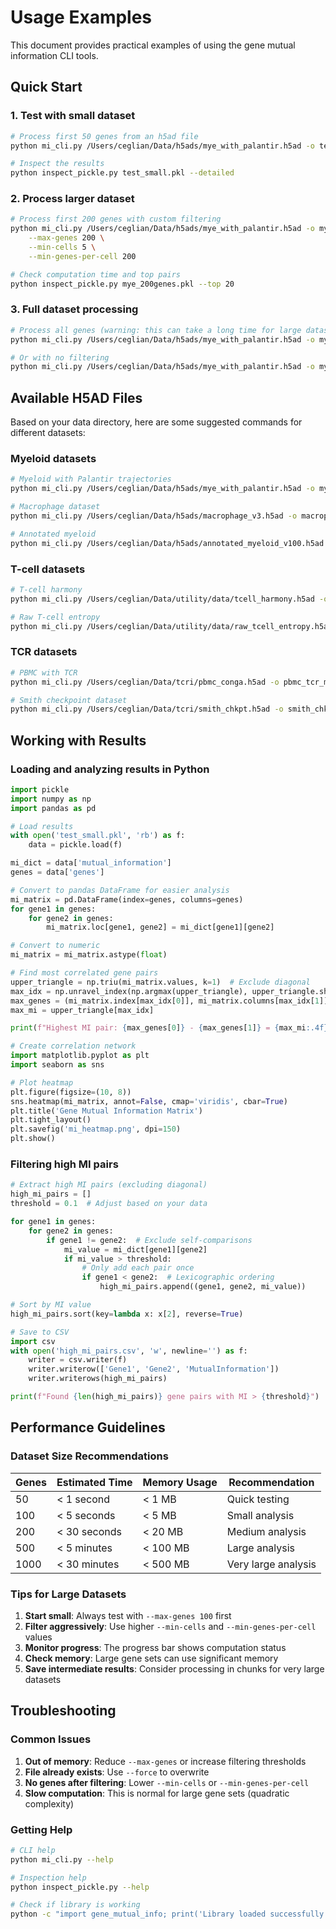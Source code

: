 # Usage Examples

This document provides practical examples of using the gene mutual information CLI tools.

## Quick Start

### 1. Test with small dataset
```bash
# Process first 50 genes from an h5ad file
python mi_cli.py /Users/ceglian/Data/h5ads/mye_with_palantir.h5ad -o test_small.pkl --max-genes 50

# Inspect the results
python inspect_pickle.py test_small.pkl --detailed
```

### 2. Process larger dataset
```bash
# Process first 200 genes with custom filtering
python mi_cli.py /Users/ceglian/Data/h5ads/mye_with_palantir.h5ad -o mye_200genes.pkl \
    --max-genes 200 \
    --min-cells 5 \
    --min-genes-per-cell 200

# Check computation time and top pairs
python inspect_pickle.py mye_200genes.pkl --top 20
```

### 3. Full dataset processing
```bash
# Process all genes (warning: this can take a long time for large datasets!)
python mi_cli.py /Users/ceglian/Data/h5ads/mye_with_palantir.h5ad -o mye_full.pkl

# Or with no filtering
python mi_cli.py /Users/ceglian/Data/h5ads/mye_with_palantir.h5ad -o mye_raw.pkl --no-filter
```

## Available H5AD Files

Based on your data directory, here are some suggested commands for different datasets:

### Myeloid datasets
```bash
# Myeloid with Palantir trajectories
python mi_cli.py /Users/ceglian/Data/h5ads/mye_with_palantir.h5ad -o mye_palantir_mi.pkl --max-genes 100

# Macrophage dataset
python mi_cli.py /Users/ceglian/Data/h5ads/macrophage_v3.h5ad -o macrophage_mi.pkl --max-genes 100

# Annotated myeloid
python mi_cli.py /Users/ceglian/Data/h5ads/annotated_myeloid_v100.h5ad -o annotated_mye_mi.pkl --max-genes 100
```

### T-cell datasets
```bash
# T-cell harmony
python mi_cli.py /Users/ceglian/Data/utility/data/tcell_harmony.h5ad -o tcell_harmony_mi.pkl --max-genes 100

# Raw T-cell entropy
python mi_cli.py /Users/ceglian/Data/utility/data/raw_tcell_entropy.h5ad -o tcell_entropy_mi.pkl --max-genes 100
```

### TCR datasets
```bash
# PBMC with TCR
python mi_cli.py /Users/ceglian/Data/tcri/pbmc_conga.h5ad -o pbmc_tcr_mi.pkl --max-genes 100

# Smith checkpoint dataset
python mi_cli.py /Users/ceglian/Data/tcri/smith_chkpt.h5ad -o smith_chkpt_mi.pkl --max-genes 100
```

## Working with Results

### Loading and analyzing results in Python
```python
import pickle
import numpy as np
import pandas as pd

# Load results
with open('test_small.pkl', 'rb') as f:
    data = pickle.load(f)

mi_dict = data['mutual_information']
genes = data['genes']

# Convert to pandas DataFrame for easier analysis
mi_matrix = pd.DataFrame(index=genes, columns=genes)
for gene1 in genes:
    for gene2 in genes:
        mi_matrix.loc[gene1, gene2] = mi_dict[gene1][gene2]

# Convert to numeric
mi_matrix = mi_matrix.astype(float)

# Find most correlated gene pairs
upper_triangle = np.triu(mi_matrix.values, k=1)  # Exclude diagonal
max_idx = np.unravel_index(np.argmax(upper_triangle), upper_triangle.shape)
max_genes = (mi_matrix.index[max_idx[0]], mi_matrix.columns[max_idx[1]])
max_mi = upper_triangle[max_idx]

print(f"Highest MI pair: {max_genes[0]} - {max_genes[1]} = {max_mi:.4f}")

# Create correlation network
import matplotlib.pyplot as plt
import seaborn as sns

# Plot heatmap
plt.figure(figsize=(10, 8))
sns.heatmap(mi_matrix, annot=False, cmap='viridis', cbar=True)
plt.title('Gene Mutual Information Matrix')
plt.tight_layout()
plt.savefig('mi_heatmap.png', dpi=150)
plt.show()
```

### Filtering high MI pairs
```python
# Extract high MI pairs (excluding diagonal)
high_mi_pairs = []
threshold = 0.1  # Adjust based on your data

for gene1 in genes:
    for gene2 in genes:
        if gene1 != gene2:  # Exclude self-comparisons
            mi_value = mi_dict[gene1][gene2]
            if mi_value > threshold:
                # Only add each pair once
                if gene1 < gene2:  # Lexicographic ordering
                    high_mi_pairs.append((gene1, gene2, mi_value))

# Sort by MI value
high_mi_pairs.sort(key=lambda x: x[2], reverse=True)

# Save to CSV
import csv
with open('high_mi_pairs.csv', 'w', newline='') as f:
    writer = csv.writer(f)
    writer.writerow(['Gene1', 'Gene2', 'MutualInformation'])
    writer.writerows(high_mi_pairs)

print(f"Found {len(high_mi_pairs)} gene pairs with MI > {threshold}")
```

## Performance Guidelines

### Dataset Size Recommendations

| Genes | Estimated Time | Memory Usage | Recommendation |
|-------|---------------|--------------|----------------|
| 50    | < 1 second    | < 1 MB      | Quick testing |
| 100   | < 5 seconds   | < 5 MB      | Small analysis |
| 200   | < 30 seconds  | < 20 MB     | Medium analysis |
| 500   | < 5 minutes   | < 100 MB    | Large analysis |
| 1000  | < 30 minutes  | < 500 MB    | Very large analysis |

### Tips for Large Datasets

1. **Start small**: Always test with `--max-genes 100` first
2. **Filter aggressively**: Use higher `--min-cells` and `--min-genes-per-cell` values
3. **Monitor progress**: The progress bar shows computation status
4. **Check memory**: Large gene sets can use significant memory
5. **Save intermediate results**: Consider processing in chunks for very large datasets

## Troubleshooting

### Common Issues

1. **Out of memory**: Reduce `--max-genes` or increase filtering thresholds
2. **File already exists**: Use `--force` to overwrite
3. **No genes after filtering**: Lower `--min-cells` or `--min-genes-per-cell`
4. **Slow computation**: This is normal for large gene sets (quadratic complexity)

### Getting Help

```bash
# CLI help
python mi_cli.py --help

# Inspection help  
python inspect_pickle.py --help

# Check if library is working
python -c "import gene_mutual_info; print('Library loaded successfully!')"
```
